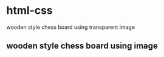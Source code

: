 # html-css
wooden style chess board using transparent image
 ## wooden style chess board using image
